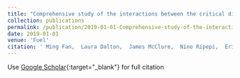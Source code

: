 ```yaml
---
title: "Comprehensive study of the interactions between the critical dimensionless numbers associated with multiphase flow in 3D porous media"
collection: publications
permalink: /publication/2019-01-01-Comprehensive-study-of-the-interactions-between-the-critical-dimensionless-numbers-associated-with-multiphase-flow-in-3D-porous-media
date: 2019-01-01
venue: 'Fuel'
citation: ' Ming Fan,  Laura Dalton,  James McClure,  Nino Ripepi,  Erik Westman,  Dustin Crandall,  Cheng Chen, &quot;Comprehensive study of the interactions between the critical dimensionless numbers associated with multiphase flow in 3D porous media.&quot; Fuel, 2019.'
---
```

Use [Google Scholar](https://scholar.google.com/scholar?q=Comprehensive+study+of+the+interactions+between+the+critical+dimensionless+numbers+associated+with+multiphase+flow+in+3D+porous+media){:target="_blank"} for full citation